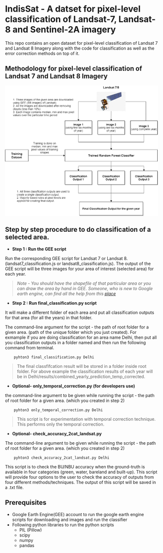 # IndisSat - A datset for pixel-level classification of Landsat-7, Landsat-8 and Sentinel-2A imagery

This repo contains an open dataset for pixel-level classification of Landsat 7 and Landsat 8 Imagery along with the code for classification as well as the error correction methods on top of it.

## Methodology for pixel-level classification of Landsat 7 and Landsat 8 Imagery
![alt text](images/landsat_classification.png?raw=true)

## Step by step procedure to do classification of a selected area.
* **Step 1  : Run the GEE script**

Run the corresponding GEE script for Landsat 7 or Landsat 8. (landsat7_classification.js or landsat8_classification.js).
The output of the GEE script will be three images for your area of interest (selected area) for each year.

> *Note - You should have the shapefile of that particular area or you can draw the area by hand in GEE.
Someone, who is new to Google earth engine, can find all the help from this [place](https://developers.google.com/earth-engine/getstarted)*

* **Step 2 : Run final_classification.py script**

It will make a different folder of each area and put all classification outputs for that area (for all the years) in that folder.


The command-line argument for the script - the path of root folder for a given area. (path of the unique folder which you just created).
For exmample if you are doing classification for an area name Delhi, then put all you classification outputs in a folder named <Delhi> and then run the following command from terminal.
    
        pyhton3 final_classification.py Delhi

> The final classfifcation result will be stored in a folder inside root folder. For above example the classification results of each year will be in Delhi/results/combined_yearly_prediction_temp_corrected. 

* **Optional- only_temporal_correction.py (for developers use)**


the command-line argument to be given while running the script - the path of root folder for a given area. (which you created in step 2)

        pyhton3 only_temporal_correction.py Delhi

> This script is for experimentation with temporal correction technique. This performs only the temporal correction.

* **Optional- check_accuracy_2cat_landsat.py**

The command-line argument to be given while running the script - the path of root folder for a given area. (which you created in step 2)

        pyhton3 check_accuracy_2cat_landsat.py Delhi

This script is to check the BU/NBU accuracy when the ground-truth is available in four categories (green, water, bareland and built-up).
This script will provide four options to the user to check the accuracy of outputs from four different methods/techniques. The output of this script will be saved in a .txt file. 

## Prerequisites
* Google Earth Engine(GEE) account to run the google earth engine scripts for downloading and images and run the classifier
* Following python libraries to run the python scripts
    * PIL (Pillow)
    * scipy
    * numpy
    * pandas
  
